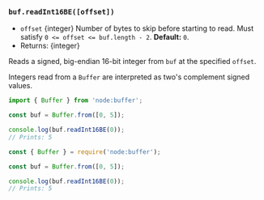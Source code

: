 ### `buf.readInt16BE([offset])`

<!-- YAML
added: v0.5.5
changes:
  - version: v10.0.0
    pr-url: https://github.com/nodejs/node/pull/18395
    description: Removed `noAssert` and no implicit coercion of the offset
                 to `uint32` anymore.
-->

* `offset` {integer} Number of bytes to skip before starting to read. Must
  satisfy `0 <= offset <= buf.length - 2`. **Default:** `0`.
* Returns: {integer}

Reads a signed, big-endian 16-bit integer from `buf` at the specified `offset`.

Integers read from a `Buffer` are interpreted as two's complement signed values.

```mjs
import { Buffer } from 'node:buffer';

const buf = Buffer.from([0, 5]);

console.log(buf.readInt16BE(0));
// Prints: 5
```

```cjs
const { Buffer } = require('node:buffer');

const buf = Buffer.from([0, 5]);

console.log(buf.readInt16BE(0));
// Prints: 5
```
